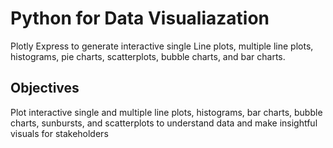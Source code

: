 # Python for Data Visualiazation
 Plotly Express to generate interactive single Line plots, multiple line plots, histograms, pie charts, scatterplots, bubble charts, and bar charts.

## Objectives

Plot interactive single and multiple line plots, histograms, bar charts, bubble charts, sunbursts, and scatterplots to understand data and make insightful visuals for stakeholders
